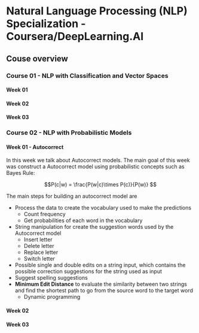 # Natural Language Processing (NLP) Specialization - Coursera/DeepLearning.AI

## Couse overview

### Course 01 - NLP with Classification and Vector Spaces

#### Week 01

#### Week 02

#### Week 03

### Course 02 - NLP with Probabilistic Models

#### Week 01 - Autocorrect 
In this week we talk about Autocorrect models. The main goal of this week was construct a Autocorrect model using probabilistic concepts such as Bayes Rule:

$$P(c|w) = \frac{P(w|c)\times P(c)}{P(w)} $$

The main steps for building an autocorrect model are
- Process the data to create the vocabulary used to make the predictions
	- Count frequency
	- Get probabilities of each word in the vocabulary
- String manipulation for create the suggestion words used by the Autocorrect model
	- Insert letter
	- Delete letter
	- Replace letter 
	- Switch letter
- Possible single and double edits on a string input, which contains the possible correction suggestions for the string used as input
- Suggest spelling suggestions
- **Minimum Edit Distance** to evaluate the similarity between two strings and find the shortest path to go from the source word to the target word
	- Dynamic programming 



#### Week 02

#### Week 03
